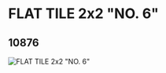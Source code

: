# FLAT TILE 2x2 "NO. 6"
## 10876
![FLAT TILE 2x2 "NO. 6"](https://lc-www-live-s.legocdn.com/media/bricks/5/2/6010429.jpg)